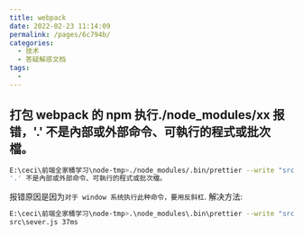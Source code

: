 ```yaml
---
title: webpack
date: 2022-02-23 11:14:09
permalink: /pages/6c794b/
categories:
  - 技术
  - 答疑解惑文档
tags:
  -
---
```


## 打包 webpack 的 npm 执行./node_modules/xx 报错，'.' 不是內部或外部命令、可執行的程式或批次檔。

```sh
E:\ceci\前端全家桶学习\node-tmp>./node_modules/.bin/prettier --write "src/**/*.js"
'.' 不是內部或外部命令、可執行的程式或批次檔。

```

报错原因是因为`对于 window 系统执行此种命令，要用反斜杠`.
解决方法:

```sh
E:\ceci\前端全家桶学习\node-tmp>.\node_modules\.bin\prettier --write "src/**/*.js"
src\sever.js 37ms

```
